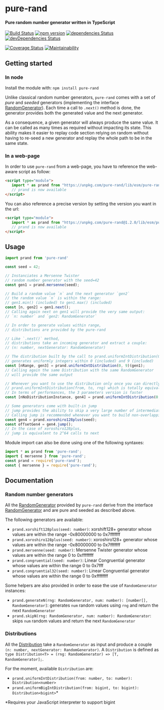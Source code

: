 # pure-rand
#### Pure random number generator written in TypeScript

[![Build Status](https://travis-ci.org/dubzzz/pure-rand.svg?branch=master)](https://travis-ci.org/dubzzz/pure-rand)
[![npm version](https://badge.fury.io/js/pure-rand.svg)](https://badge.fury.io/js/pure-rand)
[![dependencies Status](https://david-dm.org/dubzzz/pure-rand/status.svg)](https://david-dm.org/dubzzz/pure-rand)
[![devDependencies Status](https://david-dm.org/dubzzz/pure-rand/dev-status.svg)](https://david-dm.org/dubzzz/pure-rand?type=dev)

[![Coverage Status](https://coveralls.io/repos/github/dubzzz/pure-rand/badge.svg)](https://coveralls.io/github/dubzzz/pure-rand)
[![Maintainability](https://api.codeclimate.com/v1/badges/7cb8cb395740446a3108/maintainability)](https://codeclimate.com/github/dubzzz/pure-rand/maintainability)

## Getting started

### In node

Install the module with: `npm install pure-rand`

Unlike classical random number generators, `pure-rand` comes with a set of *pure* and *seeded* generators (implementing the interface [RandomGenerator](https://github.com/dubzzz/pure-rand/blob/master/src/generator/RandomGenerator.ts)).
Each time a call to `.next()` method is done, the generator provides both the generated value and the next generator.

As a consequence, a given generator will always produce the same value. It can be called as many times as required without impacting its state. This ability makes it easier to replay code section relying on random without having to re-seed a new generator and replay the whole path to be in the same state.

### In a web-page

In order to use `pure-rand` from a web-page, you have to reference the web-aware script as follow:

```html
<script type="module">
   import * as prand from "https://unpkg.com/pure-rand/lib/esm/pure-rand.js";
   // prand is now available
</script>
```

You can also reference a precise version by setting the version you want in the url:

```html
<script type="module">
   import * as prand from "https://unpkg.com/pure-rand@1.2.0/lib/esm/pure-rand.js";
   // prand is now available
</script>
```

## Usage

```javascript
import prand from 'pure-rand'

const seed = 42;

// Instanciates a Mersenne Twister
// random number generator with the seed=42
const gen1 = prand.mersenne(seed);

// Build a random value `n` and the next generator `gen2`
// the random value `n` is within the range:
// gen1.min() (included) to gen1.max() (included)
const [n, gen2] = gen1.next();
// Calling again next on gen1 will provide the very same output:
// `n: number` and `gen2: RandomGenerator`

// In order to generate values within range,
// distributions are provided by the pure-rand

// Like `.next()` method,
// distributions take an incoming generator and extract a couple:
// (n: number, nextGenerator: RandomGenerator)

// The distribution built by the call to prand.uniformIntDistribution(0, 9)
// generates uniformly integers within 0 (included) and 9 (included)
const [nRange, gen3] = prand.uniformIntDistribution(0, 9)(gen1);
// Calling again the same Distribution with the same RandomGenerator
// will provide the same output

// Whenever you want to use the distribution only once you can directly call
// prand.uniformIntDistribution(from, to, rng) which is totally equivalent to prand.uniformIntDistribution(from, to)(rng)
// In terms of performances, the 3 parameters version is faster
const [nNoDistributionInstance, gen4] = prand.uniformIntDistribution(0, 9, gen3);

// Some generators come with built-in jump
// jump provides the ability to skip a very large number of intermediate values
// Calling jump is recommended whenever you want to build non-overlapping subsequences
const gen4 = prand.xoroshiro128plus(seed);
const offsetGen4 = gen4.jump();
// In the case of xoroshiro128plus,
// jump is equivalent to 2^64 calls to next
```

Module import can also be done using one of the following syntaxes:

```javascript
import * as prand from 'pure-rand';
import { mersenne } from 'pure-rand';
const prand = require('pure-rand');
const { mersenne } = require('pure-rand');
```

## Documentation

### Random number generators

All the [RandomGenerator](https://github.com/dubzzz/pure-rand/blob/master/src/generator/) provided by `pure-rand` derive from the interface [RandomGenerator](https://github.com/dubzzz/pure-rand/blob/master/src/generator/RandomGenerator.ts) and are pure and seeded as described above.

The following generators are available:
- `prand.xorshift128plus(seed: number)`: xorshift128+ generator whose values are within the range -0x80000000 to 0x7fffffff
- `prand.xoroshiro128plus(seed: number)`: xoroshiro128+ generator whose values are within the range -0x80000000 to 0x7fffffff
- `prand.mersenne(seed: number)`: Mersenne Twister generator whose values are within the range 0 to 0xffffffff
- `prand.congruential(seed: number)`: Linear Congruential generator whose values are within the range 0 to 0x7fff
- `prand.congruential32(seed: number)`: Linear Congruential generator whose values are within the range 0 to 0xffffffff

Some helpers are also provided in order to ease the use of `RandomGenerator` instances:
- `prand.generateN(rng: RandomGenerator, num: number): [number[], RandomGenerator]`: generates `num` random values using `rng` and return the next `RandomGenerator`
- `prand.skipN(rng: RandomGenerator, num: number): RandomGenerator`: skips `num` random values and return the next `RandomGenerator`

### Distributions

All the [Distribution](https://github.com/dubzzz/pure-rand/tree/master/src/distribution) take a `RandomGenerator` as input and produce a couple `(n: number, nextGenerator: RandomGenerator)`. A `Distribution` is defined as `type Distribution<T> = (rng: RandomGenerator) => [T, RandomGenerator];`.

For the moment, available `Distribution` are:
- `prand.uniformIntDistribution(from: number, to: number): Distribution<number>`
- `prand.uniformBigIntDistribution(from: bigint, to: bigint): Distribution<bigint>`*

\*Requires your JavaScript interpreter to support bigint
